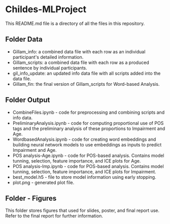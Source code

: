 # Childes-MLProject

This README.md file is a directory of all the files in this repository. 

## Folder Data

* Gillam_info: a combined data file with each row as an individual participant's detailed information. 
* Gillam_scripts: a combined data file with each row as a produced sentence by individual participants. 
* gil_info_update: an updated info data file with all scripts added into the data file. 
* Gillam_fin: the final version of Gillam_scripts for Word-based Analysis. 

## Folder Output

* CombineFiles.ipynb - code for preprocessing and combining scripts and info data. 
* PreliminaryAnalysis.ipynb - code for computing proportional use of POS tags and the preliminary analysis of these proportions to Impairment and Age. 
* WordbasedAnalysis.ipynb - code for creating word embeddings and building neural network models to use embeddings as inputs to predict Impairment and Age. 
* POS analysis-Age.ipynb - code for POS-based analysis. Contains model tunning, selection, feature importance, and ICE plots for Age. 
* POS analysis-Imp.ipynb - code for POS-based analysis. Contains model tunning, selection, feature importance, and ICE plots for Impairment. 
* best_model.h5 - file to store model information using early stopping.
* plot.png - generated plot file. 

## Folder - Figures
This folder stores figures that used for slides, poster, and final report use. Refer to the final report for further information. 
